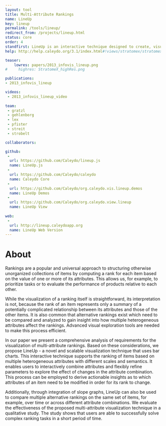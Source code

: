 ```yaml
---
layout: tool
title: Multi-Attribute Rankings
name: LineUp
key: lineup
permalink: /tools/lineup/
redirect_from: /projects/lineup.html
status: core
order: 4
standfirst: LineUp is an interactive technique designed to create, visualize and explore rankings of items based on a set of heterogeneous attributes.
help: http://help.caleydo.org/3.1/index.html#!views/stratomex/stratomex.md#LineUp

teaser: 
    lowres: papers/2013_infovis_lineup.png
#     highres: StratomeX_highRes.png

publications:
- 2013_infovis_lineup

videos: 
 - 2013_infovis_lineup_video
    
team:
 - gratzl 
 - gehlenborg
 - lex
 - pfister 
 - streit 
 - strobelt

collaborators:

github:
 -
  url: https://github.com/Caleydo/lineup.js
  name: LineUp.js
 - 
  url: https://github.com/Caleydo/caleydo
  name: Caleydo Core
 - 
  url: https://github.com/Caleydo/org.caleydo.vis.lineup.demos
  name: LineUp Demos
 - 
  url: https://github.com/Caleydo/org.caleydo.view.lineup
  name: LineUp View
  
web:  
 - 
  url: http://lineup.caleydoapp.org
  name: LineUp Web Version
---
```


# About

Rankings are a popular and universal approach to structuring otherwise unorganized collections of items by computing a rank for each item based on the value of one or more of its attributes. This allows us, for example, to prioritize tasks or to evaluate the performance of products relative to each other.

While the visualization of a ranking itself is straightforward, its interpretation is not, because the rank of an item represents only a summary of a potentially complicated relationship between its attributes and those of the other items. It is also common that alternative rankings exist which need to be compared and analyzed to gain insight into how multiple heterogeneous attributes affect the rankings. Advanced visual exploration tools are needed to make this process efficient.

In our paper we present a comprehensive analysis of requirements for the visualization of multi-attribute rankings. Based on these considerations, we propose LineUp - a novel and scalable visualization technique that uses bar charts. This interactive technique supports the ranking of items based on multiple heterogeneous attributes with different scales and semantics. It enables users to interactively combine attributes and flexibly refine parameters to explore the effect of changes in the attribute combination. This process can be employed to derive actionable insights as to which attributes of an item need to be modified in order for its rank to change.

Additionally, through integration of slope graphs, LineUp can also be used to compare multiple alternative rankings on the same set of items, for example, over time or across different attribute combinations. We evaluate the effectiveness of the proposed multi-attribute visualization technique in a qualitative study. The study shows that users are able to successfully solve complex ranking tasks in a short period of time.
